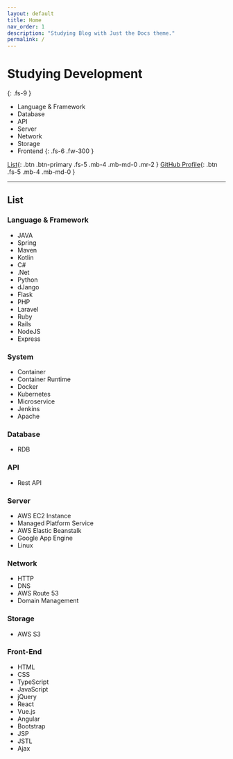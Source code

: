 ```yaml
---
layout: default
title: Home
nav_order: 1
description: "Studying Blog with Just the Docs theme."
permalink: /
---
```


# Studying Development
{: .fs-9 }

- Language & Framework
- Database
- API
- Server
- Network
- Storage
- Frontend
{: .fs-6 .fw-300 }

[List](#List){: .btn .btn-primary .fs-5 .mb-4 .mb-md-0 .mr-2 } [GitHub Profile](https://github.com/soonmk){: .btn .fs-5 .mb-4 .mb-md-0 }

---

## List

### Language & Framework

- JAVA
- Spring
- Maven
- Kotlin
- C#
- .Net
- Python
- dJango
- Flask
- PHP
- Laravel
- Ruby
- Rails
- NodeJS
- Express

### System
- Container
- Container Runtime
- Docker
-  Kubernetes
- Microservice
- Jenkins
- Apache
### Database
- RDB
### API
- Rest API
### Server
- AWS EC2 Instance
- Managed Platform Service
- AWS Elastic Beanstalk
- Google App Engine
- Linux
### Network
- HTTP
- DNS
- AWS Route 53
- Domain Management
### Storage
- AWS S3
### Front-End
- HTML
- CSS
- TypeScript
- JavaScript
- jQuery
- React
- Vue.js
- Angular
- Bootstrap
- JSP
- JSTL
- Ajax
